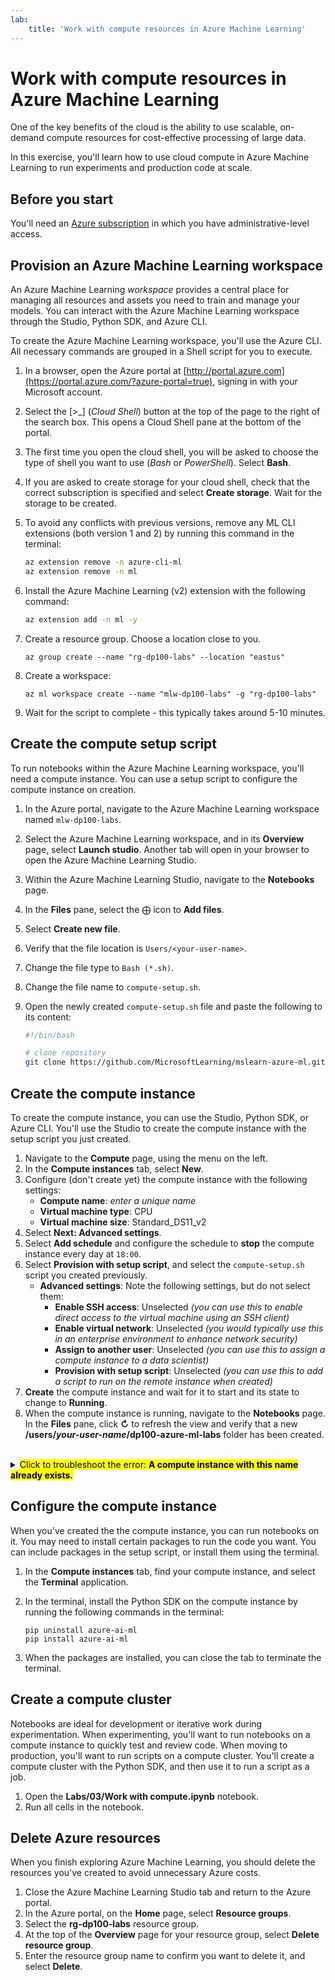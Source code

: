 ```yaml
---
lab:
    title: 'Work with compute resources in Azure Machine Learning'
---
```


# Work with compute resources in Azure Machine Learning

One of the key benefits of the cloud is the ability to use scalable, on-demand compute resources for cost-effective processing of large data.

In this exercise, you'll learn how to use cloud compute in Azure Machine Learning to run experiments and production code at scale.

## Before you start

You'll need an [Azure subscription](https://azure.microsoft.com/free) in which you have administrative-level access.

## Provision an Azure Machine Learning workspace

An Azure Machine Learning *workspace* provides a central place for managing all resources and assets you need to train and manage your models. You can interact with the Azure Machine Learning workspace through the Studio, Python SDK, and Azure CLI.

To create the Azure Machine Learning workspace, you'll use the Azure CLI. All necessary commands are grouped in a Shell script for you to execute.

1. In a browser, open the Azure portal at [http://portal.azure.com](https://portal.azure.com/?azure-portal=true), signing in with your Microsoft account.
1. Select the [>_] (*Cloud Shell*) button at the top of the page to the right of the search box. This opens a Cloud Shell pane at the bottom of the portal.
1. The first time you open the cloud shell, you will be asked to choose the type of shell you want to use (*Bash* or *PowerShell*). Select **Bash**.
1. If you are asked to create storage for your cloud shell, check that the correct subscription is specified and select **Create storage**. Wait for the storage to be created.
1. To avoid any conflicts with previous versions, remove any ML CLI extensions (both version 1 and 2) by running this command in the terminal:

    ```bash
    az extension remove -n azure-cli-ml
    az extension remove -n ml
    ```

1. Install the Azure Machine Learning (v2) extension with the following command:
    
    ```bash
    az extension add -n ml -y
    ```

1. Create a resource group. Choose a location close to you.

    ```azurecli
    az group create --name "rg-dp100-labs" --location "eastus"
    ```

1. Create a workspace:

    ```azurecli
    az ml workspace create --name "mlw-dp100-labs" -g "rg-dp100-labs"
    ```

1. Wait for the script to complete - this typically takes around 5-10 minutes. 

## Create the compute setup script

To run notebooks within the Azure Machine Learning workspace, you'll need a compute instance. You can use a setup script to configure the compute instance on creation.

1. In the Azure portal, navigate to the Azure Machine Learning workspace named `mlw-dp100-labs`.
1. Select the Azure Machine Learning workspace, and in its **Overview** page, select **Launch studio**. Another tab will open in your browser to open the Azure Machine Learning Studio.
1. Within the Azure Machine Learning Studio, navigate to the **Notebooks** page.
1. In the **Files** pane, select the &#10753; icon to **Add files**. 
1. Select **Create new file**.
1. Verify that the file location is `Users/<your-user-name>`.
1. Change the file type to `Bash (*.sh)`.
1. Change the file name to `compute-setup.sh`.
1. Open the newly created `compute-setup.sh` file and paste the following to its content:

    ```bash
    #!/bin/bash

    # clone repository
    git clone https://github.com/MicrosoftLearning/mslearn-azure-ml.git azure-ml-labs
    ```

## Create the compute instance

To create the compute instance, you can use the Studio, Python SDK, or Azure CLI. You'll use the Studio to create the compute instance with the setup script you just created.

1. Navigate to the **Compute** page, using the menu on the left.
1. In the **Compute instances** tab, select **New**.
1. Configure (don't create yet) the compute instance with the following settings: 
    - **Compute name**: *enter a unique name*
    - **Virtual machine type**: CPU
    - **Virtual machine size**: Standard_DS11_v2
1. Select **Next: Advanced settings**.
1. Select **Add schedule** and configure the schedule to **stop** the compute instance every day at `18:00`. 
1. Select **Provision with setup script**, and select the `compute-setup.sh` script you created previously.
    - **Advanced settings**: Note the following settings, but do not select them:
        - **Enable SSH access**: Unselected *(you can use this to enable direct access to the virtual machine using an SSH client)*
        - **Enable virtual network**: Unselected *(you would typically use this in an enterprise environment to enhance network security)*
        - **Assign to another user**: Unselected *(you can use this to assign a compute instance to a data scientist)*
        - **Provision with setup script**: Unselected *(you can use this to add a script to run on the remote instance when created)*
1. **Create** the compute instance and wait for it to start and its state to change to **Running**.
1. When the compute instance is running, navigate to the **Notebooks** page. In the **Files** pane, click **&#8635;** to refresh the view and verify that a new **/users/*your-user-name*/dp100-azure-ml-labs** folder has been created. 

<br>
<details>
<summary><mark>Click to troubleshoot the error: <b>A compute instance with this name already exists.</b></mark></summary>
If the following message appears in the Azure Cloud Shell:

<code>
Failed to connect to MSI. Please make sure MSI is configured correctly.
Get Token request returned: &lt;Response [400]&gt;
</code>
<br>

Then, delete the (partially) created compute instance using:
<code>
az ml compute delete "&lt;your-compute-instance-name&gt;"
</code>

And rerun the command to create a compute instance with a different name for your compute. Try adding random numbers after your initials for a more unique name.
</details>

## Configure the compute instance

When you've created the the compute instance, you can run notebooks on it. You may need to install certain packages to run the code you want. You can include packages in the setup script, or install them using the terminal.

1. In the **Compute instances** tab, find your compute instance, and select the **Terminal** application.
1. In the terminal, install the Python SDK on the compute instance by running the following commands in the terminal:

    ```
    pip uninstall azure-ai-ml
    pip install azure-ai-ml
    ```

1. When the packages are installed, you can close the tab to terminate the terminal. 

## Create a compute cluster

Notebooks are ideal for development or iterative work during experimentation. When experimenting, you'll want to run notebooks on a compute instance to quickly test and review code. When moving to production, you'll want to run scripts on a compute cluster. You'll create a compute cluster with the Python SDK, and then use it to run a script as a job.

1. Open the **Labs/03/Work with compute.ipynb** notebook.
1. Run all cells in the notebook.

## Delete Azure resources

When you finish exploring Azure Machine Learning, you should delete the resources you've created to avoid unnecessary Azure costs.

1. Close the Azure Machine Learning Studio tab and return to the Azure portal.
1. In the Azure portal, on the **Home** page, select **Resource groups**.
1. Select the **rg-dp100-labs** resource group.
1. At the top of the **Overview** page for your resource group, select **Delete resource group**. 
1. Enter the resource group name to confirm you want to delete it, and select **Delete**.
